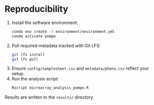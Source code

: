# Reproducibility

1. Install the software environment:
   ```bash
   conda env create -f environment/environment.yml
   conda activate pompe
   ```
2. Pull required metadata tracked with Git LFS:
   ```bash
   git lfs install
   git lfs pull
   ```
3. Ensure `config/samplesheet.csv` and `metadata/pheno.csv` reflect your setup.
4. Run the analysis script:
   ```bash
   Rscript microarray_analysis_pompe.R
   ```
Results are written to the `results/` directory.
